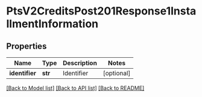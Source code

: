 # PtsV2CreditsPost201Response1InstallmentInformation

## Properties
Name | Type | Description | Notes
------------ | ------------- | ------------- | -------------
**identifier** | **str** | Identifier  | [optional] 

[[Back to Model list]](../README.md#documentation-for-models) [[Back to API list]](../README.md#documentation-for-api-endpoints) [[Back to README]](../README.md)



